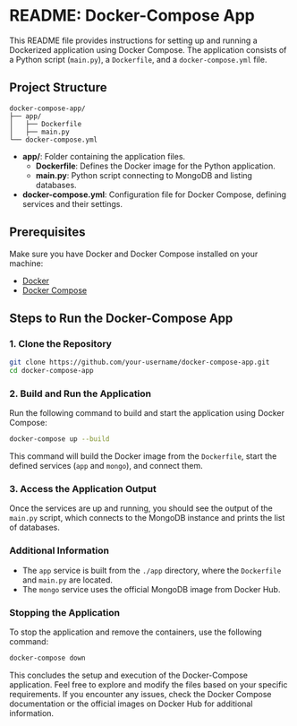 # README: Docker-Compose App

This README file provides instructions for setting up and running a Dockerized application using Docker Compose. The application consists of a Python script (`main.py`), a `Dockerfile`, and a `docker-compose.yml` file.

## Project Structure

```plaintext
docker-compose-app/
├── app/
│   ├── Dockerfile
│   ├── main.py
└── docker-compose.yml
```

- **app/**: Folder containing the application files.
  - **Dockerfile**: Defines the Docker image for the Python application.
  - **main.py**: Python script connecting to MongoDB and listing databases.
- **docker-compose.yml**: Configuration file for Docker Compose, defining services and their settings.

## Prerequisites

Make sure you have Docker and Docker Compose installed on your machine:

- [Docker](https://www.docker.com/get-started)
- [Docker Compose](https://docs.docker.com/compose/install/)

## Steps to Run the Docker-Compose App

### 1. Clone the Repository

```bash
git clone https://github.com/your-username/docker-compose-app.git
cd docker-compose-app
```

### 2. Build and Run the Application

Run the following command to build and start the application using Docker Compose:

```bash
docker-compose up --build
```

This command will build the Docker image from the `Dockerfile`, start the defined services (`app` and `mongo`), and connect them.

### 3. Access the Application Output

Once the services are up and running, you should see the output of the `main.py` script, which connects to the MongoDB instance and prints the list of databases.

### Additional Information

- The `app` service is built from the `./app` directory, where the `Dockerfile` and `main.py` are located.
- The `mongo` service uses the official MongoDB image from Docker Hub.

### Stopping the Application

To stop the application and remove the containers, use the following command:

```bash
docker-compose down
```

This concludes the setup and execution of the Docker-Compose application. Feel free to explore and modify the files based on your specific requirements. If you encounter any issues, check the Docker Compose documentation or the official images on Docker Hub for additional information.
